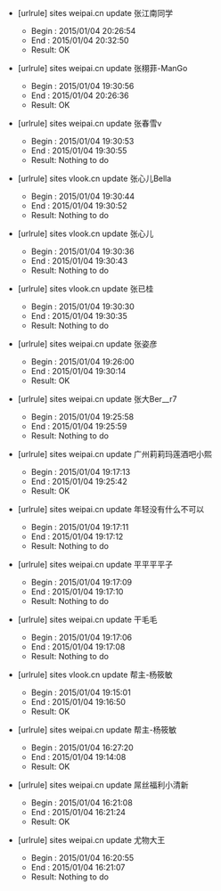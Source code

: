 * [urlrule] sites weipai.cn update 张江南同学

    * Begin : 2015/01/04 20:26:54
    * End   : 2015/01/04 20:32:50
    * Result: OK

* [urlrule] sites weipai.cn update 张栩菲-ManGo

    * Begin : 2015/01/04 19:30:56
    * End   : 2015/01/04 20:26:36
    * Result: OK

* [urlrule] sites weipai.cn update 张春雪v

    * Begin : 2015/01/04 19:30:53
    * End   : 2015/01/04 19:30:55
    * Result: Nothing to do

* [urlrule] sites vlook.cn update 张心儿Bella

    * Begin : 2015/01/04 19:30:44
    * End   : 2015/01/04 19:30:52
    * Result: Nothing to do

* [urlrule] sites vlook.cn update 张心儿

    * Begin : 2015/01/04 19:30:36
    * End   : 2015/01/04 19:30:43
    * Result: Nothing to do

* [urlrule] sites vlook.cn update 张已桂

    * Begin : 2015/01/04 19:30:30
    * End   : 2015/01/04 19:30:35
    * Result: Nothing to do

* [urlrule] sites weipai.cn update 张姿彦

    * Begin : 2015/01/04 19:26:00
    * End   : 2015/01/04 19:30:14
    * Result: OK

* [urlrule] sites weipai.cn update 张大Ber__r7

    * Begin : 2015/01/04 19:25:58
    * End   : 2015/01/04 19:25:59
    * Result: Nothing to do

* [urlrule] sites weipai.cn update 广州莉莉玛莲酒吧小熙

    * Begin : 2015/01/04 19:17:13
    * End   : 2015/01/04 19:25:42
    * Result: OK

* [urlrule] sites weipai.cn update 年轻没有什么不可以

    * Begin : 2015/01/04 19:17:11
    * End   : 2015/01/04 19:17:12
    * Result: Nothing to do

* [urlrule] sites weipai.cn update 平平平平子

    * Begin : 2015/01/04 19:17:09
    * End   : 2015/01/04 19:17:10
    * Result: Nothing to do

* [urlrule] sites weipai.cn update 干毛毛

    * Begin : 2015/01/04 19:17:06
    * End   : 2015/01/04 19:17:08
    * Result: Nothing to do

* [urlrule] sites vlook.cn update 帮主-杨筱敏

    * Begin : 2015/01/04 19:15:01
    * End   : 2015/01/04 19:16:50
    * Result: OK

* [urlrule] sites weipai.cn update 帮主-杨筱敏

    * Begin : 2015/01/04 16:27:20
    * End   : 2015/01/04 19:14:08
    * Result: OK

* [urlrule] sites weipai.cn update 屌丝福利小清新

    * Begin : 2015/01/04 16:21:08
    * End   : 2015/01/04 16:21:24
    * Result: OK

* [urlrule] sites weipai.cn update 尤物大王

    * Begin : 2015/01/04 16:20:55
    * End   : 2015/01/04 16:21:07
    * Result: Nothing to do

